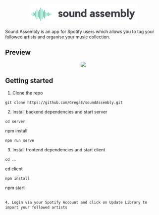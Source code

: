 <p align="center">
  <img src="client/src/logoBlack.png" />
</p>

Sound Assembly is an app for Spotify users which allows you to tag your followed artists and organise your music collection.

## Preview

<p align="center">
  <img src="readMeGif.gif" />
</p>

## Getting started

1. Clone the repo

```
git clone https://github.com/GregaE/soundAssembly.git
```

2. Install backend dependencies and start server
```
cd server
```
npm install
```
npm run serve
```

3. Install frontend dependencies and start client
```
cd ..
```
cd client
```
npm install
```
npm start
```

4. Login via your Spotify Account and click on Update Library to import your followed artists
